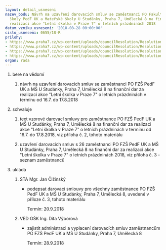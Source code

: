 ```yaml
---
layout: detail_usneseni
nazev_bodu: Návrh na uzavření darovacích smluv se zaměstnanci PO Fakultní základní
  školy PedF UK a Mateřské školy U Studánky, Praha 7, Umělecká 8 na finanční dar za
  realizaci akce "Letní školka v Praze 7" o letních prázdninách 2018
datum_vzniku_usneseni: '2018-08-28 00:00:00'
cislo_usneseni: 0655/18-R
prilohy:
- https://www.praha7.cz/wp-content/uploads/councilResolution/Resolutions/30196/export/1Duvodovazprava~387379.docx
- https://www.praha7.cz/wp-content/uploads/councilResolution/Resolutions/30196/export/2Vzordarovacismlouvy~387378.doc
- https://www.praha7.cz/wp-content/uploads/councilResolution/Resolutions/30196/export/3Seznamobdarovanych~387377.xlsx
- https://www.praha7.cz/wp-content/uploads/councilResolution/Resolutions/30196/export/export~387748.pdf
organ: rada
---
```

<ol id="urzList" class="urzList_view"><li class="urzClass1" id=""><span name="1">bere na vědomí</span><ol class="urzOlClass"><li class="urzClass2" id="" style="text-align: left;"><span><p>návrh na uzavření darovacích smluv se zaměstnanci PO FZŠ PedF UK a MŠ U Studánky, Praha 7, Umělecká 8 na finanční dar za realizaci akce "Letní školka v Praze 7" o letních prázdninách v termínu od 16.7. do 17.8.2018<br></p></span></li></ol></li><li class="urzClass1" id=""><span name="24">schvaluje</span><ol class="urzOlClass"><li class="urzClass2" id="" style="text-align: left;"><span><p>text vzorové darovací smluvy pro zaměstnance PO FZŠ PedF UK a MŠ U Studánky, Praha 7, Umělecká 8 na finanční dar za realizaci akce "Letní školka v Praze 7" o letních prázdninách v termínu od 16.7. do 17.8.2018, viz příloha č. 2, tohoto materiálu<br></p></span></li><li class="urzClass2" id="" style="text-align: left;"><span><p>uzavření darovacích smluv s 26 zaměstnanci PO FZŠ PedF UK a MŠ U Studánky, Praha 7, Umělecká 8 na finanční dar za realizaci akce "Letní školka v Praze 7" o letních prázdninách 2018, viz příloha č. 3 - seznam zaměstnanců<br></p></span></li></ol></li><li class="urzClass1" id="urzUkoly"><span name="1">ukládá</span><ol class="urzOlClass"><li class="urzClass2"><span><p>STA Mgr. Jan Čižinský</p></span><ul class="urzUlClass"><li class="urzClass3"><span><p>podepsat darovací smlouvy pro všechny zaměstnance PO FZŠ PedF UK a MŠ U Studánky, Praha 7, Umělecká 8, uvedené v příloze č. 3, tohoto materiálu</p></span><span class="urzUkolTermin">  Termín:&nbsp;20.9.2018</span></li></ul></li><li class="urzClass2"><span><p>VED OŠK Ing. Dita Výborová</p></span><ul class="urzUlClass"><li class="urzClass3"><span><p>zajistit administraci a vyplacení darovacích smluv zaměstnancům PO FZŠ PedF UK a MŠ U Studánky, Praha 7, Umělecká 8</p></span><span class="urzUkolTermin">  Termín:&nbsp;28.9.2018</span></li></ul></li></ol></li></ol>